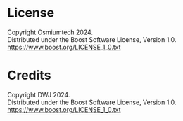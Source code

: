 # License

Copyright Osmiumtech 2024.  
Distributed under the Boost Software License, Version 1.0.  
https://www.boost.org/LICENSE_1_0.txt

# Credits

Copyright DWJ 2024.  
Distributed under the Boost Software License, Version 1.0.  
https://www.boost.org/LICENSE_1_0.txt
